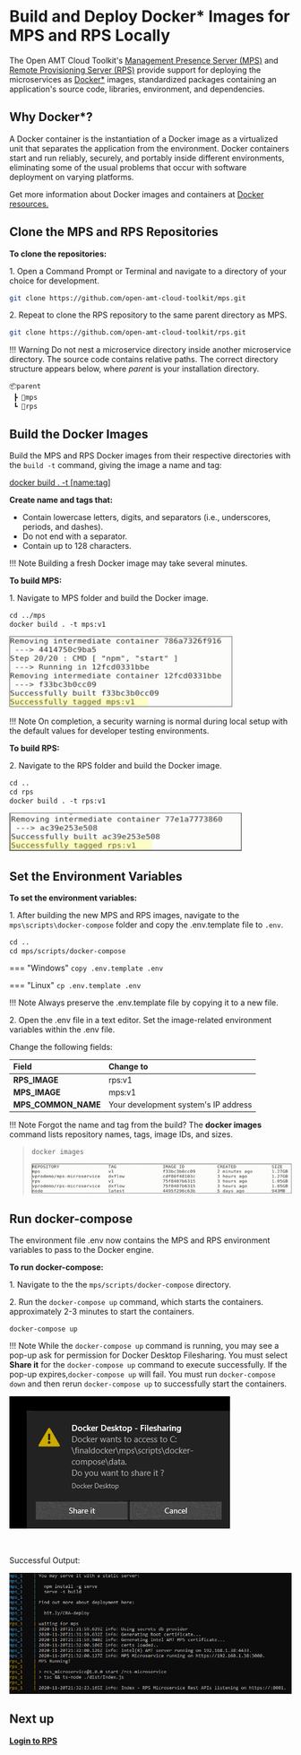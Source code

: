 # Build and Deploy Docker* Images for MPS and RPS Locally

The Open AMT Cloud Toolkit's [Management Presence Server (MPS)](../Glossary.md#m) and [Remote Provisioning Server (RPS)](../Glossary.md#r) provide support for deploying the microservices as [Docker*](../Glossary.md#d) images, standardized packages containing an application's source code, libraries, environment, and dependencies. 

## Why Docker*?

A Docker container is the instantiation of a Docker image as a virtualized unit that separates the application from the environment. Docker containers start and run reliably, securely, and portably inside different environments, eliminating some of the usual problems that occur with software deployment on varying platforms. 

Get more information about Docker images and containers at [Docker resources.](https://www.docker.com/resources/what-container)

## Clone the MPS and RPS Repositories

**To clone the repositories:**

1\. Open a Command Prompt or Terminal and navigate to a directory of your choice for development.

``` bash
git clone https://github.com/open-amt-cloud-toolkit/mps.git
```
2\. Repeat to clone the RPS repository to the same parent directory as MPS.

``` bash
git clone https://github.com/open-amt-cloud-toolkit/rps.git
```

!!! Warning
    Do not nest a microservice directory inside another microservice directory. The source code contains relative paths. The correct directory structure appears below, where *parent* is your installation directory.

```
📦parent
 ┣ 📂mps
 ┗ 📂rps
```


## Build the Docker Images
Build the MPS and RPS Docker images from their respective directories with the `build -t` command, giving the image a name and tag:

[docker build . -t [name:tag]](https://docs.docker.com/engine/reference/commandline/build/)  

**Create name and tags that:**

- Contain lowercase letters, digits, and separators (i.e., underscores, periods, and dashes).
- Do not end with a separator.
- Contain up to 128 characters.

!!! Note
    Building a fresh Docker image may take several minutes.

**To build MPS:**

1\. Navigate to MPS folder and build the Docker image. 

```
cd ../mps
docker build . -t mps:v1
```
![Image of MPS Build Completion](../assets/images/MPSBuild.png) 

!!! Note
    On completion, a security warning is normal during local setup with the default values for developer testing environments.

**To build RPS:**

2\. Navigate to the RPS folder and build the Docker image.

```
cd ..
cd rps
docker build . -t rps:v1
```
![Image of RPS Build Completion](../assets/images/RPSBuild.png) 
   
## Set the Environment Variables  

**To set the environment variables:**

1\. After building the new MPS and RPS images, navigate to the `mps\scripts\docker-compose` folder and copy the .env.template file to `.env`. 

```
cd ..
cd mps/scripts/docker-compose
```

=== "Windows"
    ```
    copy .env.template .env
    ```

=== "Linux"
    ```
    cp .env.template .env
    ```

!!! Note
    Always preserve the .env.template file by copying it to a new file. 

2\. Open the .env file in a text editor. Set the image-related environment variables within the .env file.

Change the following fields:

| Field      |  Change to    |
| :----------- | :-------------- |
| **RPS_IMAGE** | rps:v1 | 
| **MPS_IMAGE** | mps:v1 | 
| **MPS_COMMON_NAME** | Your development system's IP address |

!!! Note
    Forgot the name and tag from the build? The **docker images** command lists repository names, tags, image IDs, and sizes. 

> ```
> docker images
> ```
>
> ![Image of docker images command](../assets/images/DICommands.png)

<!-- 5. Set the proper proxy values if behind a proxy.

   HTTP_PROXY=http://[your-proxy-server]:[your-proxy-server-port]
   HTTPS_PROXY=http://[your-proxy-server]:[your-proxy-server-port]

   ```
   HTTP_PROXY=http://10.16.01.01:3030
   HTTPS_PROXY=http://10.16.01.01:3030
   ```

   > **NOTE: Behind a Corporate Proxy?**
   >
   > To download images and install npm packages inside a container on start, modify settings in ~/docker/config.json to reflect the correct proxy address. 
   >
   > For more information about how to modify the proxy settings, see [Configure Docker Client](https://docs.docker.com/network/proxy/#configure-the-docker-client).
   > -->

## Run docker-compose

The environment file .env now contains the MPS and RPS environment variables to pass to the Docker engine. 

**To run docker-compose:**

1\. Navigate to the the `mps/scripts/docker-compose` directory. 

2\. Run the `docker-compose up` command, which starts the containers. approximately 2-3 minutes to start the containers.

```
docker-compose up
```
!!! Note
    While the `docker-compose up` command is running, you may see a pop-up ask for permission for Docker Desktop Filesharing. You must select **Share it** for the `docker-compose up` command to execute successfully.  If the pop-up expires,`docker-compose up` will fail.  You must run `docker-compose down` and then rerun `docker-compose up` to successfully start the containers.

![Image of filesharing](../assets/images/DockerFileSharing.png)

<br>

Successful Output:

![Image of docker compose command](../assets/images/DockerCompose.png)


<!-- ## Check Logs
Alternatively, run `docker-compose up -d` to start the containers in the background.  To view the logs in a separate window, follow the steps below.

Check the logs to ensure the MPS and RPS services are properly handling the traffic from end devices. 

1. Allow the previous command line window for mps and rps to continue to run. Open a new command line window to run the **docker-compose logs** command. 
2. Navigate to the docker-compose folder

3. Type the **docker-compose logs** command.

   docker-compose logs [name of service]

   ```
   docker-compose logs mps
   ```
   ![Image of Docker Log Output](../assets/images/DockerLogFile.png) 
   A log file may provide information for troubleshooting these problems: -->


## Next up
[**Login to RPS**](../General/loginToRPS.md)
